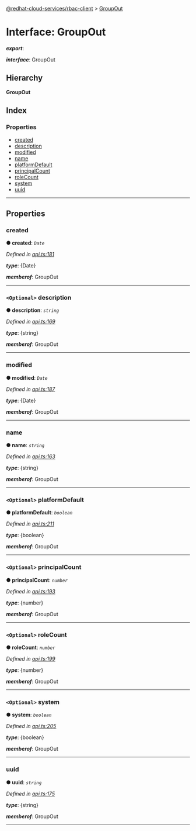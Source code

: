 [@redhat-cloud-services/rbac-client](../README.md) > [GroupOut](../interfaces/groupout.md)

# Interface: GroupOut

*__export__*: 

*__interface__*: GroupOut

## Hierarchy

**GroupOut**

## Index

### Properties

* [created](groupout.md#created)
* [description](groupout.md#description)
* [modified](groupout.md#modified)
* [name](groupout.md#name)
* [platformDefault](groupout.md#platformdefault)
* [principalCount](groupout.md#principalcount)
* [roleCount](groupout.md#rolecount)
* [system](groupout.md#system)
* [uuid](groupout.md#uuid)

---

## Properties

<a id="created"></a>

###  created

**● created**: *`Date`*

*Defined in [api.ts:181](https://github.com/RedHatInsights/javascript-clients/blob/master/packages/rbac/api.ts#L181)*

*__type__*: {Date}

*__memberof__*: GroupOut

___
<a id="description"></a>

### `<Optional>` description

**● description**: *`string`*

*Defined in [api.ts:169](https://github.com/RedHatInsights/javascript-clients/blob/master/packages/rbac/api.ts#L169)*

*__type__*: {string}

*__memberof__*: GroupOut

___
<a id="modified"></a>

###  modified

**● modified**: *`Date`*

*Defined in [api.ts:187](https://github.com/RedHatInsights/javascript-clients/blob/master/packages/rbac/api.ts#L187)*

*__type__*: {Date}

*__memberof__*: GroupOut

___
<a id="name"></a>

###  name

**● name**: *`string`*

*Defined in [api.ts:163](https://github.com/RedHatInsights/javascript-clients/blob/master/packages/rbac/api.ts#L163)*

*__type__*: {string}

*__memberof__*: GroupOut

___
<a id="platformdefault"></a>

### `<Optional>` platformDefault

**● platformDefault**: *`boolean`*

*Defined in [api.ts:211](https://github.com/RedHatInsights/javascript-clients/blob/master/packages/rbac/api.ts#L211)*

*__type__*: {boolean}

*__memberof__*: GroupOut

___
<a id="principalcount"></a>

### `<Optional>` principalCount

**● principalCount**: *`number`*

*Defined in [api.ts:193](https://github.com/RedHatInsights/javascript-clients/blob/master/packages/rbac/api.ts#L193)*

*__type__*: {number}

*__memberof__*: GroupOut

___
<a id="rolecount"></a>

### `<Optional>` roleCount

**● roleCount**: *`number`*

*Defined in [api.ts:199](https://github.com/RedHatInsights/javascript-clients/blob/master/packages/rbac/api.ts#L199)*

*__type__*: {number}

*__memberof__*: GroupOut

___
<a id="system"></a>

### `<Optional>` system

**● system**: *`boolean`*

*Defined in [api.ts:205](https://github.com/RedHatInsights/javascript-clients/blob/master/packages/rbac/api.ts#L205)*

*__type__*: {boolean}

*__memberof__*: GroupOut

___
<a id="uuid"></a>

###  uuid

**● uuid**: *`string`*

*Defined in [api.ts:175](https://github.com/RedHatInsights/javascript-clients/blob/master/packages/rbac/api.ts#L175)*

*__type__*: {string}

*__memberof__*: GroupOut

___

